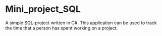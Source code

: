 ﻿# Mini_project_SQL

A simple SQL-project written in C#. This application can be used to track the time that a person has spent working on a project.
